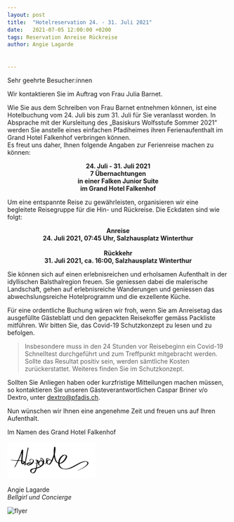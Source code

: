 ```yaml
---
layout: post
title:  "Hotelreservation 24. - 31. Juli 2021"
date:   2021-07-05 12:00:00 +0200
tags: Reservation Anreise Rückreise
author: Angie Lagarde


---
```


Sehr geehrte Besucher:innen  

Wir kontaktieren Sie im Auftrag von Frau Julia Barnet.  

Wie Sie aus dem Schreiben von Frau Barnet entnehmen können, ist eine Hotelbuchung vom 24. Juli bis zum 31. Juli für Sie veranlasst worden. In Absprache mit der Kursleitung des „Basiskurs Wolfsstufe Sommer 2021“ werden Sie anstelle eines einfachen Pfadiheimes ihren Ferienaufenthalt im Grand Hotel Falkenhof verbringen können.  
Es freut uns daher, Ihnen folgende Angaben zur Ferienreise machen zu können:

<p align="center">
<strong> 24. Juli - 31. Juli 2021 </strong><br>
<strong> 7 Übernachtungen</strong><br>
<strong> in einer Falken Junior Suite</strong><br>
<strong> im Grand Hotel Falkenhof</strong><br>
</p>

Um eine entspannte Reise zu gewährleisten, organisieren wir eine begleitete Reisegruppe für die Hin- und Rückreise. Die Eckdaten sind wie folgt:  

<p align="center">
<strong> Anreise </strong><br>
<strong> 24. Juli 2021, 07:45 Uhr, Salzhausplatz Winterthur</strong><br><br>
<strong> Rückkehr</strong><br>
<strong> 31. Juli 2021, ca. 16:00, Salzhausplatz Winterthur</strong><br>
</p>  

Sie können sich auf einen erlebnisreichen und erholsamen Aufenthalt in der idyllischen Balsthalregion freuen. Sie geniessen dabei die malerische Landschaft, gehen auf erlebnisreiche Wanderungen und geniessen das abwechslungsreiche Hotelprogramm und die exzellente Küche.  

Für eine ordentliche Buchung wären wir froh, wenn Sie am Anreisetag das ausgefüllte Gästeblatt und den gepackten Reisekoffer gemäss Packliste mitführen. Wir bitten Sie, das Covid-19 Schutzkonzept zu lesen und zu befolgen.  

> Insbesondere muss in den 24 Stunden vor Reisebeginn ein Covid-19 Schnelltest durchgeführt und zum Treffpunkt mitgebracht werden. Sollte das Resultat positiv sein, werden sämtliche Kosten zurückerstattet. Weiteres finden Sie im Schutzkonzept.  

Sollten Sie Anliegen haben oder kurzfristige Mitteilungen machen müssen, so kontaktieren Sie unseren Gästeverantwortlichen Caspar Briner v/o Dextro, unter <dextro@pfadis.ch>.  

Nun wünschen wir Ihnen eine angenehme Zeit und freuen uns auf Ihren Aufenthalt.  


Im Namen des Grand Hotel Falkenhof

<img src="/assets/unterschrift_ALagarde.png" alt="unterschrift" width=200 />

Angie Lagarde  
*Bellgirl und Concierge*



<img src="/assets/grandhotelfalkenhof_werbeflyer.png" alt="flyer"/>
